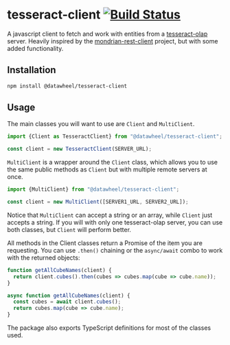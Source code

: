 # tesseract-client [![Build Status][travis-img]][travis]

[travis-img]: https://travis-ci.org/Datawheel/tesseract-client.svg
[travis]: https://travis-ci.org/Datawheel/tesseract-client

A javascript client to fetch and work with entities from a [tesseract-olap](https://www.tesseract-olap.io/) server.
Heavily inspired by the [mondrian-rest-client](https://github.com/Datawheel/mondrian-rest-client) project, but with some added functionality.

## Installation

```bash
npm install @datawheel/tesseract-client
```

## Usage

The main classes you will want to use are `Client` and `MultiClient`.

```js
import {Client as TesseractClient} from "@datawheel/tesseract-client";

const client = new TesseractClient(SERVER_URL);
```

`MultiClient` is a wrapper around the `Client` class, which allows you to use the same public methods as `Client` but with multiple remote servers at once.

```js
import {MultiClient} from "@datawheel/tesseract-client";

const client = new MultiClient([SERVER1_URL, SERVER2_URL]);
```

Notice that `MultiClient` can accept a string or an array, while `Client` just accepts a string. If you will with only one tesseract-olap server, you can use both classes, but `Client` will perform better.

All methods in the Client classes return a Promise of the item you are requesting. You can use `.then()` chaining or the `async/await` combo to work with the returned objects:

```js
function getAllCubeNames(client) {
  return client.cubes().then(cubes => cubes.map(cube => cube.name));
}

async function getAllCubeNames(client) {
  const cubes = await client.cubes();
  return cubes.map(cube => cube.name);
}
```

The package also exports TypeScript definitions for most of the classes used.
